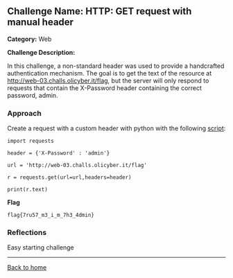## Challenge Name: HTTP: GET request with manual header
**Category:** Web

**Challenge Description:** 

In this challenge, a non-standard header was used to provide a handcrafted authentication mechanism. The goal is to get the text of the resource at http://web-03.challs.olicyber.it/flag, but the server will only respond to requests that contain the X-Password header containing the correct password, admin.


### Approach

Create a request with a custom header with python with the following [script](/olicyber-training/web/03-Get-header/solve.py):

```
import requests

header = {'X-Password' : 'admin'}

url = 'http://web-03.challs.olicyber.it/flag'

r = requests.get(url=url,headers=header)

print(r.text)
```

**Flag**

```
flag{7ru57_m3_i_m_7h3_4dmin}
```
### Reflections
Easy starting challenge
  

---
<a href="/olicyber-training/main.md" class="btn">Back to home</a>
